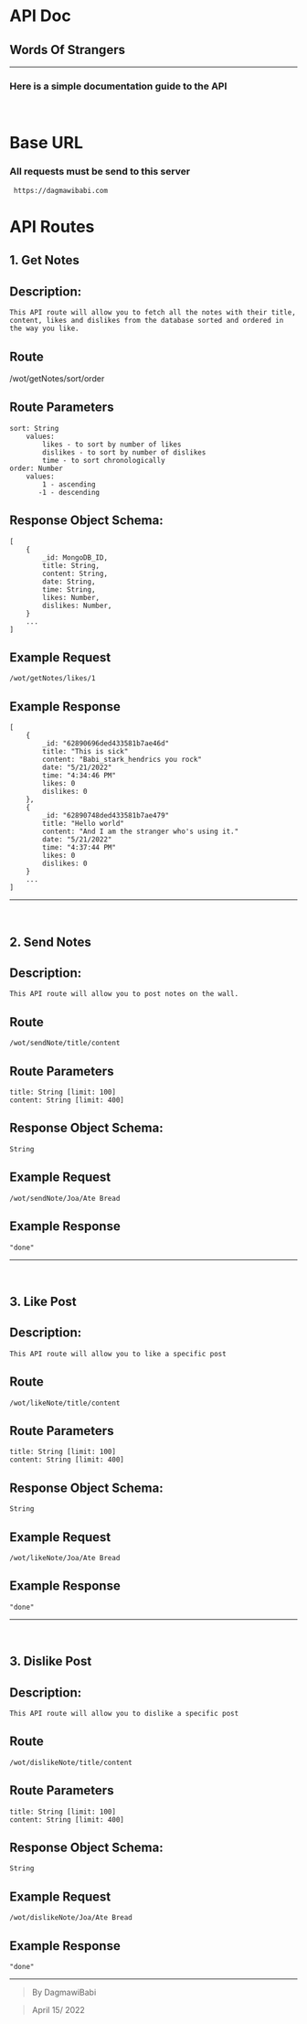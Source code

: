 # API Doc 
##  Words Of Strangers
---
###  Here is a simple documentation guide to the API

<br>

# Base URL
### All requests must be send to this server
     https://dagmawibabi.com

# API Routes 

## __1. Get Notes__

## Description:
    This API route will allow you to fetch all the notes with their title, content, likes and dislikes from the database sorted and ordered in the way you like.

## Route 
   /wot/getNotes/sort/order
    
## Route Parameters
    sort: String 
        values: 
            likes - to sort by number of likes
            dislikes - to sort by number of dislikes
            time - to sort chronologically
    order: Number 
        values: 
            1 - ascending
           -1 - descending

## Response Object Schema:
    [
        {
            _id: MongoDB_ID,
            title: String,
            content: String,
            date: String,
            time: String,
            likes: Number,
            dislikes: Number,
        }
        ...
    ]
    

## Example Request
    /wot/getNotes/likes/1

## Example Response
    [  
        {
            _id: "62890696ded433581b7ae46d"
            title: "This is sick"
            content: "Babi_stark_hendrics you rock"
            date: "5/21/2022"
            time: "4:34:46 PM"
            likes: 0
            dislikes: 0
        },
        {
            _id: "62890748ded433581b7ae479"
            title: "Hello world"
            content: "And I am the stranger who's using it."
            date: "5/21/2022"
            time: "4:37:44 PM"
            likes: 0
            dislikes: 0
        }
        ...
    ]

---

<br>

## __2. Send Notes__

## Description:
    This API route will allow you to post notes on the wall.

## Route 
    /wot/sendNote/title/content
    
## Route Parameters
    title: String [limit: 100]
    content: String [limit: 400]

## Response Object Schema:
    String

## Example Request
    /wot/sendNote/Joa/Ate Bread

## Example Response
    "done"

---

<br>

## __3. Like Post__

## Description:
    This API route will allow you to like a specific post

## Route 
    /wot/likeNote/title/content

## Route Parameters
    title: String [limit: 100]
    content: String [limit: 400]    

## Response Object Schema:
    String

## Example Request
    /wot/likeNote/Joa/Ate Bread

## Example Response
    "done"

---

<br>

## __3. Dislike Post__

## Description:
    This API route will allow you to dislike a specific post

## Route 
    /wot/dislikeNote/title/content

## Route Parameters
    title: String [limit: 100]
    content: String [limit: 400]    

## Response Object Schema:
    String

## Example Request
    /wot/dislikeNote/Joa/Ate Bread

## Example Response
    "done"
---


> By DagmawiBabi

> April 15/ 2022

